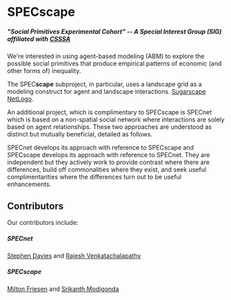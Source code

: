 # SPECscape
##### "Social Primitives Experimental Cohort" -- A Special Interest Group (SIG) affiliated with [CSSSA](https://computationalsocialscience.org/)

We're interested in using agent-based modeling (ABM) to explore the possible
social primitives that produce empirical patterns of economic (and other forms
of) inequality.

The SPEC**scape** subproject, in particular, uses a landscape grid as a modeling construct for agent and landscape interactions.
[Sugarscape](https://en.wikipedia.org/wiki/Sugarscape)
[NetLogo](https://ccl.northwestern.edu/netlogo/).

An additional project, which is complimentary to SPECscape is SPECnet which is based on a non-spatial social network where interactions are solely based on agent relationships. These two approaches are understood as distinct but mutually beneficial, detailed as follows.

SPECnet develops its approach with reference to SPECscape and SPECscape develops its approach with reference to SPECnet. They are independent but they actively work to provide contrast where there are differences, build off commonalities where they exist, and seek useful complimentarities where the differences turn out to be useful enhancements.

## Contributors
Our contributors include:
##### SPECnet
[Stephen Davies](https://github.com/WheezePuppet) and
[Rajesh Venkatachalapathy](https://github.com/venkatachalapathy)

##### SPECscape
[Milton Friesen](https://www.cardus.ca/who-we-are/our-team/mfriesen/) and
[Srikanth Modigonda](https://www.slu.edu/online/contact-us/faculty/srikanth-mudigonda.php)
